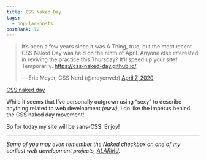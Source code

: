 ```yaml
---
title: CSS Naked Day
tags:
  - popular-posts
postRank: 12
---
```


<blockquote class="twitter-tweet"><p lang="en" dir="ltr">It’s been a few years since it was A Thing, true, but the most recent CSS Naked Day was held on the ninth of April. Anyone else interested in reviving the practice this Thursday? It’ll speed up your site! Temporarily. <a href="https://css-naked-day.github.io/">https://css-naked-day.github.io/</a></p>&mdash; Eric Meyer, CSS Nerd (@meyerweb) <a href="https://twitter.com/meyerweb/status/1247641433223376898?ref_src=twsrc%5Etfw">April 7, 2020</a></blockquote>

<p class="primarylink">
	<a href="https://css-naked-day.github.io/">CSS naked day</a>
</p>

While it seems that I’ve personally outgrown using “sexy” to describe anything related to web development _(eww)_, I do like the impetus behind the CSS naked day movement!

So for today my site will be sans-CSS. Enjoy!

---

_Some of you may even remember the Naked checkbox on one of my earliest web development projects, [ALARMd](https://www.zachleat.com/alarmd/)._
